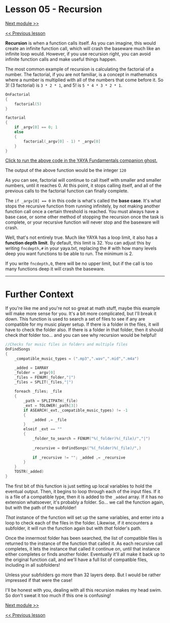 # Lesson 05 - Recursion

[Next module >>](../module_05_common_functions/00_string_manipulation.md)

[<< Previous lesson](../module_04_functions/04_embedded_elements.md)

**Recursion** is when a function calls itself. As you can imagine, this would create an infinite function call, which will crash the baseware much like an infinite loop would. However, if you use recursion right, you can avoid infinite function calls and make useful things happen.

The most common example of recursion is calculating the factorial of a number. The factorial, if you are not familiar, is a concept in mathematics where a number is multiplied with all of the numbers that come before it. So 3! (3 factorial) is `3 * 2 * 1`, and 5! is `5 * 4 * 3 * 2 * 1`.

```c
OnFactorial
{
	factorial(5)
}

factorial
{
	if _argv[0] == 0; 1
	else
	{
		factorial(_argv[0] - 1) * _argv[0]
	}
}
```

[Click to run the above code in the YAYA Fundamentals companion ghost.](https://zichqec.github.io/s-the-skeleton/jump.html?url=x-ukagaka-link%3Atype%3Devent%26ghost%3DYAYA%20Fundamentals%26info%3DOnExample.M4.L5.Factorial)

The output of the above function would be the integer `120`

As you can see, factorial will continue to call itself with smaller and smaller numbers, until it reaches 0. At this point, it stops calling itself, and all of the previous calls to the factorial function can finally complete.

The `if _argv[0] == 0` in this code is what's called the **base case**. It's what stops the recursive function from running infinitely, by not making another function call once a certain threshold is reached. You must always have a base case, or some other method of stopping the recursion once the task is complete, or your recursive function will never stop and the baseware will crash.

Well, that's not entirely true. Much like YAYA has a loop limit, it also has a **function depth limit**. By default, this limit is 32. You can adjust this by writing `fncdepth,#` in your yaya.txt, replacing the # with how many levels deep you want functions to be able to run. The minimum is 2.

If you write `fncdepth,0`, there will be no upper limit, but if the call is too many functions deep it will crash the baseware.

---

# Further Context

If you're like me and you're not so great at math stuff, maybe this example will make more sense for you. It's a bit more complicated, but I'll break it down. This function is used to search a set of files to see if any are compatible for my music player setup. If there is a folder in the files, it will have to check the folder also. If there is a folder in that folder, then it should check *that* folder too... and you can see why recursion would be helpful!

```c
//Checks for music files in folders and multiple files
OnFindSongs
{
	_compatible_music_types = (".mp3",".wav",".mid",".m4a")

	_added = IARRAY
	_folder = _argv[0]
	_files = FENUM(_folder,"|")
	_files = SPLIT(_files,"|")
	
	foreach _files; _file
	{
		_path = SPLITPATH(_file)
		_ext = TOLOWER(_path[3])
		if ASEARCH(_ext,_compatible_music_types) != -1
		{
			_added ,= _file
		}
		elseif _ext == ""
		{
			_folder_to_search = FENUM("%(_folder)%(_file)/","|")
			
			_recursive = OnFindSongs("%(_folder)%(_file)/",)
			
			if _recursive != ""; _added ,= _recursive
		}
	}
	TOSTR(_added)
}
```

The first bit of this function is just setting up local variables to hold the eventual output. Then, it begins to loop through each of the input files. If it is a file of a compatible type, then it is added to the `_added` array. If it has no extension whatsoever, it's probably a folder. So... we call the function again, but with the path of the subfolder!

*That* instance of the function will set up the same variables, and enter into a loop to check each of the files in the folder. Likewise, if it encounters a subfolder, it will run the function again but with *that* folder's path.

Once the innermost folder has been searched, the list of compatible files is returned to the instance of the function that called it. As each recursive call completes, it lets the instance that called it continue on, until that instance either completes or finds another folder. Eventually it'll all make it back up to the original function call, and we'll have a full list of compatible files, including in all subfolders!

Unless your subfolders go more than 32 layers deep. But I would be rather impressed if that were the case!

I'll be honest with you, dealing with all this recursion makes my head swim. So don't sweat it too much if this one is confusing!

[Next module >>](../module_05_common_functions/00_string_manipulation.md)

[<< Previous lesson](../module_04_functions/04_embedded_elements.md)
